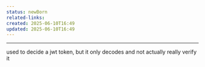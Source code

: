 ```yaml
---
status: newBorn
related-links: 
created: 2025-06-10T16:49
updated: 2025-06-10T16:49
---
```

---

used to decide a jwt token, but it only decodes and not actually really verify it

